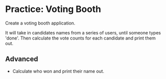 # Practice: Voting Booth

Create a voting booth application.

It will take in candidates names from a series of users, until someone types 'done'.
Then calculate the vote counts for each candidate and print them out.

## Advanced

* Calculate who won and print their name out.
